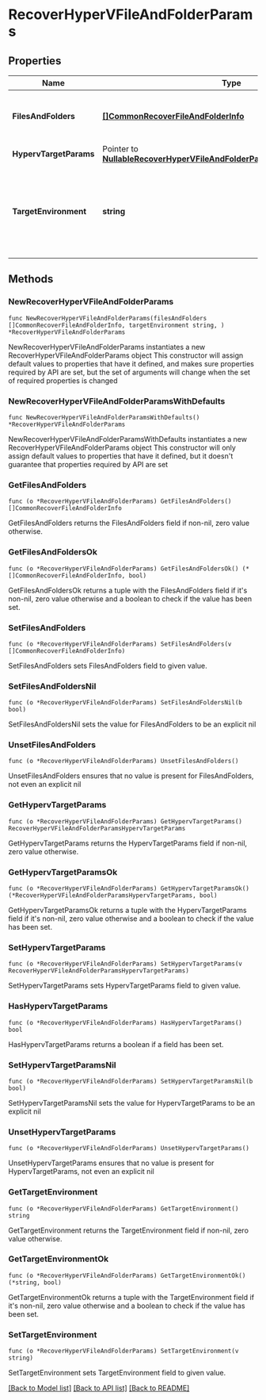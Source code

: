 # RecoverHyperVFileAndFolderParams

## Properties

Name | Type | Description | Notes
------------ | ------------- | ------------- | -------------
**FilesAndFolders** | [**[]CommonRecoverFileAndFolderInfo**](CommonRecoverFileAndFolderInfo.md) | Specifies the info about the files and folders to be recovered. | 
**HypervTargetParams** | Pointer to [**NullableRecoverHyperVFileAndFolderParamsHypervTargetParams**](RecoverHyperVFileAndFolderParamsHypervTargetParams.md) |  | [optional] 
**TargetEnvironment** | **string** | Specifies the environment of the recovery target. The corresponding params below must be filled out. | 

## Methods

### NewRecoverHyperVFileAndFolderParams

`func NewRecoverHyperVFileAndFolderParams(filesAndFolders []CommonRecoverFileAndFolderInfo, targetEnvironment string, ) *RecoverHyperVFileAndFolderParams`

NewRecoverHyperVFileAndFolderParams instantiates a new RecoverHyperVFileAndFolderParams object
This constructor will assign default values to properties that have it defined,
and makes sure properties required by API are set, but the set of arguments
will change when the set of required properties is changed

### NewRecoverHyperVFileAndFolderParamsWithDefaults

`func NewRecoverHyperVFileAndFolderParamsWithDefaults() *RecoverHyperVFileAndFolderParams`

NewRecoverHyperVFileAndFolderParamsWithDefaults instantiates a new RecoverHyperVFileAndFolderParams object
This constructor will only assign default values to properties that have it defined,
but it doesn't guarantee that properties required by API are set

### GetFilesAndFolders

`func (o *RecoverHyperVFileAndFolderParams) GetFilesAndFolders() []CommonRecoverFileAndFolderInfo`

GetFilesAndFolders returns the FilesAndFolders field if non-nil, zero value otherwise.

### GetFilesAndFoldersOk

`func (o *RecoverHyperVFileAndFolderParams) GetFilesAndFoldersOk() (*[]CommonRecoverFileAndFolderInfo, bool)`

GetFilesAndFoldersOk returns a tuple with the FilesAndFolders field if it's non-nil, zero value otherwise
and a boolean to check if the value has been set.

### SetFilesAndFolders

`func (o *RecoverHyperVFileAndFolderParams) SetFilesAndFolders(v []CommonRecoverFileAndFolderInfo)`

SetFilesAndFolders sets FilesAndFolders field to given value.


### SetFilesAndFoldersNil

`func (o *RecoverHyperVFileAndFolderParams) SetFilesAndFoldersNil(b bool)`

 SetFilesAndFoldersNil sets the value for FilesAndFolders to be an explicit nil

### UnsetFilesAndFolders
`func (o *RecoverHyperVFileAndFolderParams) UnsetFilesAndFolders()`

UnsetFilesAndFolders ensures that no value is present for FilesAndFolders, not even an explicit nil
### GetHypervTargetParams

`func (o *RecoverHyperVFileAndFolderParams) GetHypervTargetParams() RecoverHyperVFileAndFolderParamsHypervTargetParams`

GetHypervTargetParams returns the HypervTargetParams field if non-nil, zero value otherwise.

### GetHypervTargetParamsOk

`func (o *RecoverHyperVFileAndFolderParams) GetHypervTargetParamsOk() (*RecoverHyperVFileAndFolderParamsHypervTargetParams, bool)`

GetHypervTargetParamsOk returns a tuple with the HypervTargetParams field if it's non-nil, zero value otherwise
and a boolean to check if the value has been set.

### SetHypervTargetParams

`func (o *RecoverHyperVFileAndFolderParams) SetHypervTargetParams(v RecoverHyperVFileAndFolderParamsHypervTargetParams)`

SetHypervTargetParams sets HypervTargetParams field to given value.

### HasHypervTargetParams

`func (o *RecoverHyperVFileAndFolderParams) HasHypervTargetParams() bool`

HasHypervTargetParams returns a boolean if a field has been set.

### SetHypervTargetParamsNil

`func (o *RecoverHyperVFileAndFolderParams) SetHypervTargetParamsNil(b bool)`

 SetHypervTargetParamsNil sets the value for HypervTargetParams to be an explicit nil

### UnsetHypervTargetParams
`func (o *RecoverHyperVFileAndFolderParams) UnsetHypervTargetParams()`

UnsetHypervTargetParams ensures that no value is present for HypervTargetParams, not even an explicit nil
### GetTargetEnvironment

`func (o *RecoverHyperVFileAndFolderParams) GetTargetEnvironment() string`

GetTargetEnvironment returns the TargetEnvironment field if non-nil, zero value otherwise.

### GetTargetEnvironmentOk

`func (o *RecoverHyperVFileAndFolderParams) GetTargetEnvironmentOk() (*string, bool)`

GetTargetEnvironmentOk returns a tuple with the TargetEnvironment field if it's non-nil, zero value otherwise
and a boolean to check if the value has been set.

### SetTargetEnvironment

`func (o *RecoverHyperVFileAndFolderParams) SetTargetEnvironment(v string)`

SetTargetEnvironment sets TargetEnvironment field to given value.



[[Back to Model list]](../README.md#documentation-for-models) [[Back to API list]](../README.md#documentation-for-api-endpoints) [[Back to README]](../README.md)


